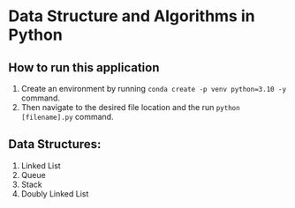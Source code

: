 # Data Structure and Algorithms in Python

## How to run this application
1. Create an environment by running `conda create -p venv python=3.10 -y` command.
2. Then navigate to the desired file location and the run `python [filename].py` command.

## Data Structures:
 1. Linked List
 2. Queue  
 3. Stack 
 4. Doubly Linked List
